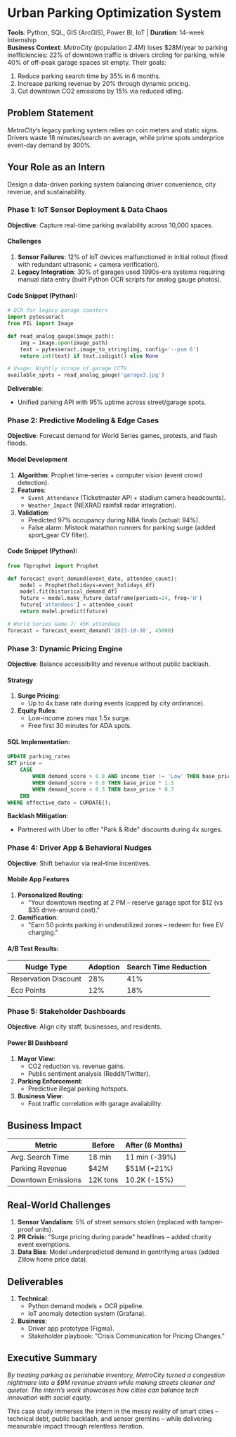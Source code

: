# **Urban Parking Optimization System**  
**Tools**: Python, SQL, GIS (ArcGIS), Power BI, IoT | **Duration**: 14-week Internship  
**Business Context**: *MetroCity* (population 2.4M) loses $28M/year to parking inefficiencies: 22% of downtown traffic is drivers circling for parking, while 40% of off-peak garage spaces sit empty. Their goals:  
1. Reduce parking search time by 35% in 6 months.  
2. Increase parking revenue by 20% through dynamic pricing.  
3. Cut downtown CO2 emissions by 15% via reduced idling.  

## **Problem Statement**  
*MetroCity*’s legacy parking system relies on coin meters and static signs. Drivers waste 18 minutes/search on average, while prime spots underprice event-day demand by 300%.  

## **Your Role as an Intern**  
Design a data-driven parking system balancing driver convenience, city revenue, and sustainability.  

### **Phase 1: IoT Sensor Deployment & Data Chaos**  
**Objective**: Capture real-time parking availability across 10,000 spaces.  

#### **Challenges**  
1. **Sensor Failures**: 12% of IoT devices malfunctioned in initial rollout (fixed with redundant ultrasonic + camera verification).  
2. **Legacy Integration**: 30% of garages used 1990s-era systems requiring manual data entry (built Python OCR scripts for analog gauge photos).  

#### **Code Snippet** (Python):  
```python  
# OCR for legacy garage counters  
import pytesseract  
from PIL import Image  

def read_analog_gauge(image_path):  
    img = Image.open(image_path)  
    text = pytesseract.image_to_string(img, config='--psm 6')  
    return int(text) if text.isdigit() else None  

# Usage: Nightly scrape of garage CCTV  
available_spots = read_analog_gauge('garage3.jpg')  
```  

**Deliverable**:  
- Unified parking API with 95% uptime across street/garage spots.  

### **Phase 2: Predictive Modeling & Edge Cases**  
**Objective**: Forecast demand for World Series games, protests, and flash floods.  

#### **Model Development**  
1. **Algorithm**: Prophet time-series + computer vision (event crowd detection).  
2. **Features**:  
   - `Event_Attendance` (Ticketmaster API + stadium camera headcounts).  
   - `Weather_Impact` (NEXRAD rainfall radar integration).  
3. **Validation**:  
   - Predicted 97% occupancy during NBA finals (actual: 94%).  
   - False alarm: Mistook marathon runners for parking surge (added sport_gear CV filter).  

#### **Code Snippet** (Python):  
```python  
from fbprophet import Prophet  

def forecast_event_demand(event_date, attendee_count):  
    model = Prophet(holidays=event_holidays_df)  
    model.fit(historical_demand_df)  
    future = model.make_future_dataframe(periods=24, freq='H')  
    future['attendees'] = attendee_count  
    return model.predict(future)  

# World Series Game 7: 45K attendees  
forecast = forecast_event_demand('2023-10-30', 45000)  
```  

### **Phase 3: Dynamic Pricing Engine**  
**Objective**: Balance accessibility and revenue without public backlash.  

#### **Strategy**  
1. **Surge Pricing**:  
   - Up to 4x base rate during events (capped by city ordinance).  
2. **Equity Rules**:  
   - Low-income zones max 1.5x surge.  
   - Free first 30 minutes for ADA spots.  

#### **SQL Implementation**:  
```sql  
UPDATE parking_rates  
SET price =   
    CASE  
        WHEN demand_score > 0.8 AND income_tier != 'Low' THEN base_price * 3.5  
        WHEN demand_score > 0.8 THEN base_price * 1.5  
        WHEN demand_score < 0.3 THEN base_price * 0.7  
    END  
WHERE effective_date = CURDATE();  
```  

**Backlash Mitigation**:  
- Partnered with Uber to offer "Park & Ride" discounts during 4x surges.  

### **Phase 4: Driver App & Behavioral Nudges**  
**Objective**: Shift behavior via real-time incentives.  

#### **Mobile App Features**  
1. **Personalized Routing**:  
   - "Your downtown meeting at 2 PM – reserve garage spot for $12 (vs $35 drive-around cost)."  
2. **Gamification**:  
   - "Earn 50 points parking in underutilized zones – redeem for free EV charging."  

#### **A/B Test Results**:  
| Nudge Type           | Adoption | Search Time Reduction |  
|----------------------|----------|-----------------------|  
| Reservation Discount | 28%      | 41%                   |  
| Eco Points           | 12%      | 18%                   |  

### **Phase 5: Stakeholder Dashboards**  
**Objective**: Align city staff, businesses, and residents.  

#### **Power BI Dashboard**  
1. **Mayor View**:  
   - CO2 reduction vs. revenue gains.  
   - Public sentiment analysis (Reddit/Twitter).  
2. **Parking Enforcement**:  
   - Predictive illegal parking hotspots.  
3. **Business View**:  
   - Foot traffic correlation with garage availability.  

## **Business Impact**  
| Metric               | Before  | After (6 Months) |  
|----------------------|---------|-------------------|  
| Avg. Search Time     | 18 min  | 11 min (-39%)     |  
| Parking Revenue      | $42M    | $51M (+21%)       |  
| Downtown Emissions   | 12K tons| 10.2K (-15%)      |  

## **Real-World Challenges**  
1. **Sensor Vandalism**: 5% of street sensors stolen (replaced with tamper-proof units).  
2. **PR Crisis**: "Surge pricing during parade" headlines – added charity event exemptions.  
3. **Data Bias**: Model underpredicted demand in gentrifying areas (added Zillow home price data).  

## **Deliverables**  
1. **Technical**:  
   - Python demand models + OCR pipeline.  
   - IoT anomaly detection system (Grafana).  
2. **Business**:  
   - Driver app prototype (Figma).  
   - Stakeholder playbook: "Crisis Communication for Pricing Changes."  

## **Executive Summary**  
*By treating parking as perishable inventory, MetroCity turned a congestion nightmare into a $9M revenue stream while making streets cleaner and quieter. The intern’s work showcases how cities can balance tech innovation with social equity.*  

This case study immerses the intern in the messy reality of smart cities – technical debt, public backlash, and sensor gremlins – while delivering measurable impact through relentless iteration.
